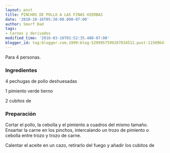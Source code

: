 ```yaml
---
layout: post
title: PINCHOS DE POLLO A LAS FINAS HIERBAS
date: '2010-10-16T05:30:00.000-07:00'
author: Smurf Dad
tags:
- Carnes y derivados
modified_time: '2016-03-16T01:52:35.480-07:00'
blogger_id: tag:blogger.com,1999:blog-5299957599287034512.post-1150964306329207351
---
```


Para 4 personas.

<h3>Ingredientes</h3>

4 pechugas de pollo deshuesadas

1 pimiento verde tierno

2 cubitos de

<h3>Preparación</h3>

Cortar el pollo, la cebolla y el pimiento a cuadros del mismo tamaño. Ensartar la carne en los pinchos, intercalando un trozo de pimiento o cebolla entre trozo y trozo de carne.

Calentar el aceite en un cazo, retirarlo del fuego y añadir los cubitos de

